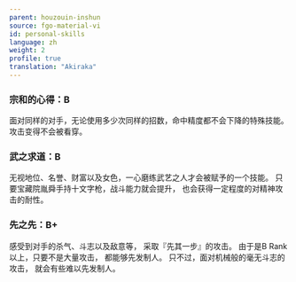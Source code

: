 ```yaml
---
parent: houzouin-inshun
source: fgo-material-vi
id: personal-skills
language: zh
weight: 2
profile: true
translation: "Akiraka"
---
```


### 宗和的心得：B

面对同样的对手，无论使用多少次同样的招数，命中精度都不会下降的特殊技能。
攻击变得不会被看穿。

### 武之求道：B

无视地位、名誉、财富以及女色，一心磨练武艺之人才会被赋予的一个技能。
只要宝藏院胤舜手持十文字枪，战斗能力就会提升，
也会获得一定程度的对精神攻击的耐性。

### 先之先：B+

感受到对手的杀气、斗志以及敌意等，
采取『先其一步』的攻击。
由于是B Rank以上，只要不是大量攻击，
都能够先发制人。
只不过，面对机械般的毫无斗志的攻击，
就会有些难以先发制人。
